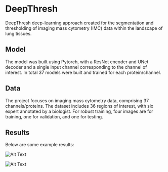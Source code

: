 # DeepThresh
DeepThresh deep-learning approach created for the segmentation and thresholding of imaging mass cytometry (IMC) data within the landscape of lung tissues.

## Model
The model was built using Pytorch, with a ResNet encoder and UNet decoder and a single input channel corresponding to the channel of interest. In total 37 models were built and trained for each protein/channel.  


## Data 
The project focuses on imaging mass cytometry data, comprising 37 channels/proteins. The dataset includes 36 regions of interest, with six expert annotated by a biologist. For robust training, four images are for training, one for validation, and one for testing.

## Results 
Below are some example results: 

![Alt Text](Results/Nd146_prediction.png)

![Alt Text](Results/In115_prediction.png)

